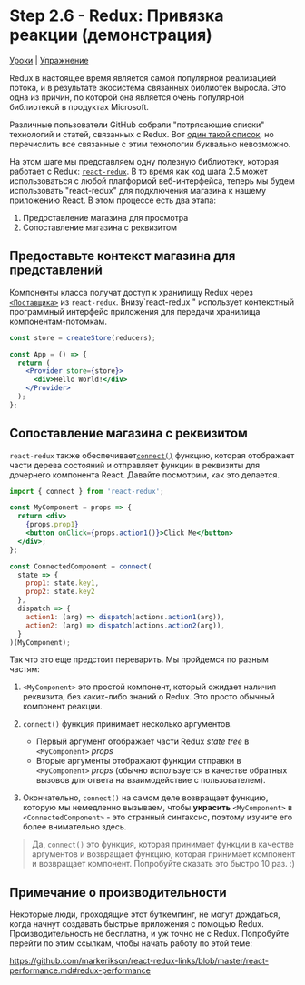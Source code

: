 # Step 2.6 - Redux: Привязка реакции (демонстрация)

[Уроки](../../) | [Упражнение](../Упражнение/)

Redux в настоящее время является самой популярной реализацией потока, и в результате экосистема связанных библиотек выросла. Это одна из причин, по которой она является очень популярной библиотекой в продуктах Microsoft.

Различные пользователи GitHub собрали "потрясающие списки" технологий и статей, связанных с Redux. Вот [один такой список](https://github.com/xgrommx/awesome-redux#react---a-javascript-library-for-building-user-interfaces), но перечислить все связанные с этим технологии буквально невозможно.

На этом шаге мы представляем одну полезную библиотеку, которая работает с Redux: [`react-redux`](https://react-redux.js.org/). В то время как код шага 2.5 может использоваться с любой платформой веб-интерфейса, теперь мы будем использовать "react-redux" для подключения магазина к нашему приложению React. В этом процессе есть два этапа:

1. Предоставление магазина для просмотра
2. Сопоставление магазина с реквизитом

## Предоставьте контекст магазина для представлений

Компоненты класса получат доступ к хранилищу Redux через [`<Поставщика>`](https://react-redux.js.org/api/provider) из `react-redux`. Внизу`react-redux " использует контекстный программный интерфейс приложения для передачи хранилища компонентам-потомкам.

```jsx
const store = createStore(reducers);

const App = () => {
  return (
    <Provider store={store}>
      <div>Hello World!</div>
    </Provider>
  );
};
```

## Сопоставление магазина с реквизитом

`react-redux` также обеспечивает[`connect()`](https://react-redux.js.org/api/connect) функцию, которая отображает части дерева состояний и отправляет функции в реквизиты для дочернего компонента React. Давайте посмотрим, как это делается.
```jsx
import { connect } from 'react-redux';

const MyComponent = props => {
  return <div>
    {props.prop1}
    <button onClick={props.action1()}>Click Me</button>
  </div>;
};

const ConnectedComponent = connect(
  state => {
    prop1: state.key1,
    prop2: state.key2
  },
  dispatch => {
    action1: (arg) => dispatch(actions.action1(arg)),
    action2: (arg) => dispatch(actions.action2(arg)),
  }
)(MyComponent);
```

Так что это еще предстоит переварить. Мы пройдемся по разным частям:

1. `<MyComponent>` это простой компонент, который ожидает наличия реквизита, без каких-либо знаний о Redux. Это просто обычный компонент реакции.

3. `connect()` функция принимает несколько аргументов.

   - Первый аргумент отображает части Redux _state tree_ в `<MyComponent>` _props_
   - Вторые аргументы отображают функции отправки в `<MyComponent>` _props_ (обычно используется в качестве обратных вызовов для ответа на взаимодействие с пользователем). 
   
3. Окончательно, `connect()` на самом деле возвращает функцию, которую мы немедленно вызываем, чтобы **украсить** `<MyComponent>` в `<ConnectedComponent>` - это странный синтаксис, поэтому изучите его более внимательно здесь.

> Да, `connect()` это функция, которая принимает функции в качестве аргументов и возвращает функцию, которая принимает компонент и возвращает компонент. Попробуйте сказать это быстро 10 раз. :)
>
## Примечание о производительности

Некоторые люди, проходящие этот буткемпинг, не могут дождаться, когда начнут создавать быстрые приложения с помощью Redux. Производительность не бесплатна, и уж точно не с Redux. Попробуйте перейти по этим ссылкам, чтобы начать работу по этой теме:

https://github.com/markerikson/react-redux-links/blob/master/react-performance.md#redux-performance
